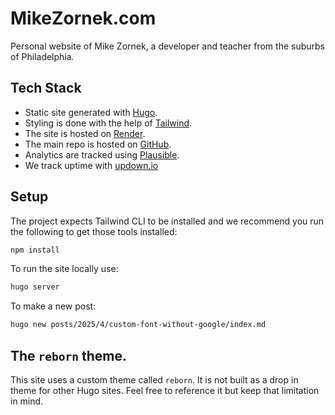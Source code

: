 # MikeZornek.com

Personal website of Mike Zornek, a developer and teacher from the suburbs of Philadelphia.

## Tech Stack

- Static site generated with [Hugo](https://gohugo.io/).
- Styling is done with the help of [Tailwind](https://tailwindcss.com/).
- The site is hosted on [Render](https://render.com/docs/static-sites).
- The main repo is hosted on [GitHub](https://github.com/zorn/mikezornek.com).
- Analytics are tracked using [Plausible](https://plausible.io).
- We track uptime with [updown.io](https://updown.io/uryy)

## Setup

The project expects Tailwind CLI to be installed and we recommend you run the following to get those tools installed:

```bash
npm install
```

To run the site locally use:

```bash
hugo server
```

To make a new post:

```bash
hugo new posts/2025/4/custom-font-without-google/index.md
```

## The `reborn` theme.

This site uses a custom theme called `reborn`. It is not built as a drop in theme for other Hugo sites. Feel free to reference it but keep that limitation in mind. 
